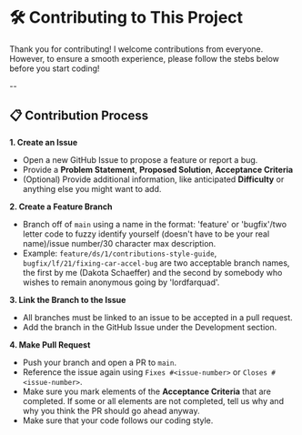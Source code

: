 # :hammer_and_wrench: Contributing to This Project

Thank you for contributing! I welcome contributions from everyone. However, to ensure a smooth experience, please follow the stebs below before you start coding!

--

## :clipboard: Contribution Process

**1. Create an Issue**
- Open a new GitHub Issue to propose a feature or report a bug.
- Provide a **Problem Statement**, **Proposed Solution**, **Acceptance Criteria**
- (Optional) Provide additional information, like anticipated **Difficulty** or anything else you might want to add.

**2. Create a Feature Branch**
- Branch off of `main` using a name in the format: 'feature' or 'bugfix'/two letter code to fuzzy identify yourself (doesn't have to be your real name)/issue number/30 character max description.
- Example: `feature/ds/1/contributions-style-guide`, `bugfix/lf/21/fixing-car-accel-bug` are two acceptable branch names, the first by me (Dakota Schaeffer) and the second by somebody who wishes to remain anonymous going by 'lordfarquad'.

**3. Link the Branch to the Issue**
- All branches must be linked to an issue to be accepted in a pull request.
- Add the branch in the GitHub Issue under the Development section.

**4. Make Pull Request**
- Push your branch and open a PR to `main`.
- Reference the issue again using `Fixes #<issue-number>` or `Closes #<issue-number>`.
- Make sure you mark elements of the **Acceptance Criteria** that are completed. If some or all elements are not completed, tell us why and why you think the PR should go ahead anyway.
- Make sure that your code follows our coding style.
